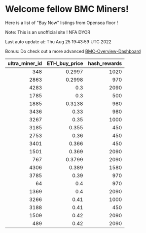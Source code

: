 # Welcome fellow BMC Miners!
Here is a list of "Buy Now" listings from Opensea floor !

Note: This is an unofficial site ! NFA DYOR

Last auto update at: Thu Aug 25 19:43:59 UTC 2022

Bonus: Do check out a more advanced [BMC-Overview-Dashboard](https://dune.com/defifunk/BMC-Overview-Dashboard)


|   ultra_miner_id |   ETH_buy_price |   hash_rewards |
|-----------------:|----------------:|---------------:|
|              348 |          0.2997 |           1020 |
|             2863 |          0.2998 |            970 |
|             4283 |          0.3    |           2090 |
|             1785 |          0.3    |            500 |
|             1885 |          0.3138 |            980 |
|             3436 |          0.33   |            980 |
|             3267 |          0.35   |           1000 |
|             3185 |          0.355  |            450 |
|             2753 |          0.36   |            450 |
|             3401 |          0.366  |            450 |
|             1501 |          0.369  |           2090 |
|              767 |          0.3799 |           2090 |
|             4306 |          0.389  |           1580 |
|             3785 |          0.39   |            970 |
|               64 |          0.4    |            970 |
|             1369 |          0.4    |           2090 |
|             3266 |          0.41   |           1000 |
|             3188 |          0.41   |            450 |
|             1509 |          0.42   |           2090 |
|              489 |          0.42   |           2090 |